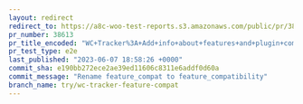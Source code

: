 ```yaml
---
layout: redirect
redirect_to: https://a8c-woo-test-reports.s3.amazonaws.com/public/pr/38613/e2e/index.html
pr_number: 38613
pr_title_encoded: "WC+Tracker%3A+Add+info+about+features+and+plugin+compatibility"
pr_test_type: e2e
last_published: "2023-06-07 18:58:26 +0000"
commit_sha: e190bb272ece2ae39ed11606c8311e6addf0d60a
commit_message: "Rename feature_compat to feature_compatibility"
branch_name: try/wc-tracker-feature-compat
---
```

